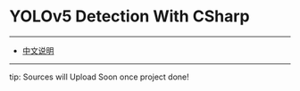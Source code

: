 # YOLOv5 Detection With CSharp
---
- [中文说明](https://github.com/lin-tea/YOLOv5DetectionWithCSharp/blob/main/README.zh_CH.md)  
---
tip: Sources will Upload Soon once project done!
